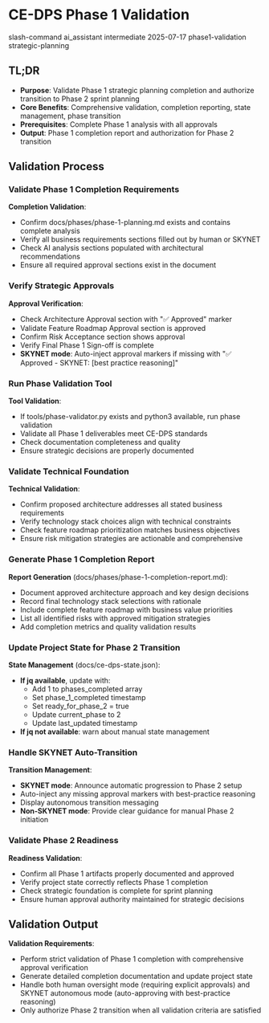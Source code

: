 # <context>CE-DPS Phase 1 Validation</context>

<meta>
  <title>CE-DPS Phase 1 Validation</title>
  <type>slash-command</type>
  <audience>ai_assistant</audience>
  <complexity>intermediate</complexity>
  <updated>2025-07-17</updated>
  <scope>phase1-validation</scope>
  <phase>strategic-planning</phase>
</meta>

## <summary priority="critical">TL;DR</summary>
- **Purpose**: Validate Phase 1 strategic planning completion and authorize transition to Phase 2 sprint planning
- **Core Benefits**: Comprehensive validation, completion reporting, state management, phase transition
- **Prerequisites**: Complete Phase 1 analysis with all approvals
- **Output**: Phase 1 completion report and authorization for Phase 2 transition

## <instructions priority="high">Validation Process</instructions>

### <step-1>Validate Phase 1 Completion Requirements</step-1>
**Completion Validation**:
- Confirm docs/phases/phase-1-planning.md exists and contains complete analysis
- Verify all business requirements sections filled out by human or SKYNET
- Check AI analysis sections populated with architectural recommendations
- Ensure all required approval sections exist in the document

### <step-2>Verify Strategic Approvals</step-2>
**Approval Verification**:
- Check Architecture Approval section with "✅ Approved" marker
- Validate Feature Roadmap Approval section is approved
- Confirm Risk Acceptance section shows approval
- Verify Final Phase 1 Sign-off is complete
- **SKYNET mode**: Auto-inject approval markers if missing with "✅ Approved - SKYNET: [best practice reasoning]"

### <step-3>Run Phase Validation Tool</step-3>
**Tool Validation**:
- If tools/phase-validator.py exists and python3 available, run phase validation
- Validate all Phase 1 deliverables meet CE-DPS standards
- Check documentation completeness and quality
- Ensure strategic decisions are properly documented

### <step-4>Validate Technical Foundation</step-4>
**Technical Validation**:
- Confirm proposed architecture addresses all stated business requirements
- Verify technology stack choices align with technical constraints
- Check feature roadmap prioritization matches business objectives
- Ensure risk mitigation strategies are actionable and comprehensive

### <step-5>Generate Phase 1 Completion Report</step-5>
**Report Generation** (docs/phases/phase-1-completion-report.md):
- Document approved architecture approach and key design decisions
- Record final technology stack selections with rationale
- Include complete feature roadmap with business value priorities
- List all identified risks with approved mitigation strategies
- Add completion metrics and quality validation results

### <step-6>Update Project State for Phase 2 Transition</step-6>
**State Management** (docs/ce-dps-state.json):
- **If jq available**, update with:
  - Add 1 to phases_completed array
  - Set phase_1_completed timestamp
  - Set ready_for_phase_2 = true
  - Update current_phase to 2
  - Update last_updated timestamp
- **If jq not available**: warn about manual state management

### <step-7>Handle SKYNET Auto-Transition</step-7>
**Transition Management**:
- **SKYNET mode**: Announce automatic progression to Phase 2 setup
- Auto-inject any missing approval markers with best-practice reasoning
- Display autonomous transition messaging
- **Non-SKYNET mode**: Provide clear guidance for manual Phase 2 initiation

### <step-8>Validate Phase 2 Readiness</step-8>
**Readiness Validation**:
- Confirm all Phase 1 artifacts properly documented and approved
- Verify project state correctly reflects Phase 1 completion
- Check strategic foundation is complete for sprint planning
- Ensure human approval authority maintained for strategic decisions

## <expected-behavior priority="medium">Validation Output</expected-behavior>

**Validation Requirements**:
- Perform strict validation of Phase 1 completion with comprehensive approval verification
- Generate detailed completion documentation and update project state
- Handle both human oversight mode (requiring explicit approvals) and SKYNET autonomous mode (auto-approving with best-practice reasoning)
- Only authorize Phase 2 transition when all validation criteria are satisfied
